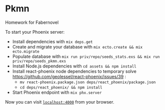 # Pkmn

Homework for Fabernovel

To start your Phoenix server:

  * Install dependencies with `mix deps.get`
  * Create and migrate your database with `mix ecto.create && mix ecto.migrate`
  * Populate database with `mix run priv/repo/seeds_stats.exs && mix run priv/repo/seeds_pkmn.exs`
  * Install Node.js dependencies with `cd assets && npm install`
  * Install react-phoenix node dependencies to temporary solve https://github.com/geolessel/react-phoenix/issues/39 :
    * `mv react-phoenix.package.json deps/react_phoenix/package.json`
    * `cd deps/react_phoenix/ && npm install`
  * Start Phoenix endpoint with `mix phx.server`

Now you can visit [`localhost:4000`](http://localhost:4000) from your browser.

